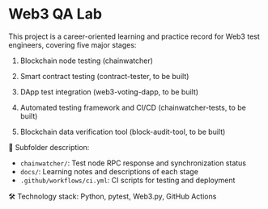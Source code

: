 # Web3 QA Lab

This project is a career-oriented learning and practice record for Web3 test engineers, covering five major stages:

1. Blockchain node testing (chainwatcher)

2. Smart contract testing (contract-tester, to be built)

3. DApp test integration (web3-voting-dapp, to be built)

4. Automated testing framework and CI/CD (chainwatcher-tests, to be built)

5. Blockchain data verification tool (block-audit-tool, to be built)

📂 Subfolder description:
- `chainwatcher/`: Test node RPC response and synchronization status
- `docs/`: Learning notes and descriptions of each stage
- `.github/workflows/ci.yml`: CI scripts for testing and deployment

🛠️ Technology stack: Python, pytest, Web3.py, GitHub Actions
